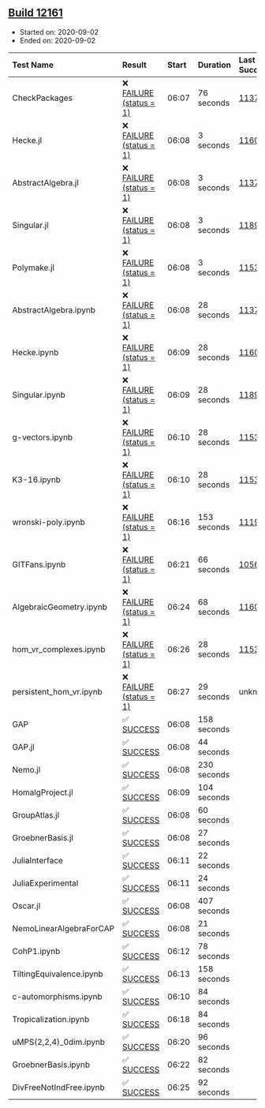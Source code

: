 ## [Build 12161](https://oscarci.mathematik.uni-kl.de/job/oscar/12161/)

* Started on: 2020-09-02
* Ended on: 2020-09-02

| Test Name    | Result | Start | Duration | Last Success | First Failure |
|:-------------|:-------|:------|:---------|:-------------|:--------------|
| CheckPackages | ❌ [FAILURE (status = 1)](https://oscarci.mathematik.uni-kl.de/job/oscar/12161/artifact/logs/build-12161/CheckPackages.log) | 06:07 | 76 seconds | [11376](https://oscarci.mathematik.uni-kl.de/job/oscar/11376/) | [11377](https://oscarci.mathematik.uni-kl.de/job/oscar/11377/) |
| Hecke.jl | ❌ [FAILURE (status = 1)](https://oscarci.mathematik.uni-kl.de/job/oscar/12161/artifact/logs/build-12161/Hecke.jl.log) | 06:08 | 3 seconds | [11602](https://oscarci.mathematik.uni-kl.de/job/oscar/11602/) | [11603](https://oscarci.mathematik.uni-kl.de/job/oscar/11603/) |
| AbstractAlgebra.jl | ❌ [FAILURE (status = 1)](https://oscarci.mathematik.uni-kl.de/job/oscar/12161/artifact/logs/build-12161/AbstractAlgebra.jl.log) | 06:08 | 3 seconds | [11376](https://oscarci.mathematik.uni-kl.de/job/oscar/11376/) | [11377](https://oscarci.mathematik.uni-kl.de/job/oscar/11377/) |
| Singular.jl | ❌ [FAILURE (status = 1)](https://oscarci.mathematik.uni-kl.de/job/oscar/12161/artifact/logs/build-12161/Singular.jl.log) | 06:08 | 3 seconds | [11893](https://oscarci.mathematik.uni-kl.de/job/oscar/11893/) | [11894](https://oscarci.mathematik.uni-kl.de/job/oscar/11894/) |
| Polymake.jl | ❌ [FAILURE (status = 1)](https://oscarci.mathematik.uni-kl.de/job/oscar/12161/artifact/logs/build-12161/Polymake.jl.log) | 06:08 | 3 seconds | [11532](https://oscarci.mathematik.uni-kl.de/job/oscar/11532/) | [11533](https://oscarci.mathematik.uni-kl.de/job/oscar/11533/) |
| AbstractAlgebra.ipynb | ❌ [FAILURE (status = 1)](https://oscarci.mathematik.uni-kl.de/job/oscar/12161/artifact/logs/build-12161/AbstractAlgebra.ipynb.log) | 06:08 | 28 seconds | [11376](https://oscarci.mathematik.uni-kl.de/job/oscar/11376/) | [11377](https://oscarci.mathematik.uni-kl.de/job/oscar/11377/) |
| Hecke.ipynb | ❌ [FAILURE (status = 1)](https://oscarci.mathematik.uni-kl.de/job/oscar/12161/artifact/logs/build-12161/Hecke.ipynb.log) | 06:09 | 28 seconds | [11602](https://oscarci.mathematik.uni-kl.de/job/oscar/11602/) | [11603](https://oscarci.mathematik.uni-kl.de/job/oscar/11603/) |
| Singular.ipynb | ❌ [FAILURE (status = 1)](https://oscarci.mathematik.uni-kl.de/job/oscar/12161/artifact/logs/build-12161/Singular.ipynb.log) | 06:09 | 28 seconds | [11893](https://oscarci.mathematik.uni-kl.de/job/oscar/11893/) | [11894](https://oscarci.mathematik.uni-kl.de/job/oscar/11894/) |
| g-vectors.ipynb | ❌ [FAILURE (status = 1)](https://oscarci.mathematik.uni-kl.de/job/oscar/12161/artifact/logs/build-12161/g-vectors.ipynb.log) | 06:10 | 28 seconds | [11532](https://oscarci.mathematik.uni-kl.de/job/oscar/11532/) | [11533](https://oscarci.mathematik.uni-kl.de/job/oscar/11533/) |
| K3-16.ipynb | ❌ [FAILURE (status = 1)](https://oscarci.mathematik.uni-kl.de/job/oscar/12161/artifact/logs/build-12161/K3-16.ipynb.log) | 06:10 | 28 seconds | [11532](https://oscarci.mathematik.uni-kl.de/job/oscar/11532/) | [11533](https://oscarci.mathematik.uni-kl.de/job/oscar/11533/) |
| wronski-poly.ipynb | ❌ [FAILURE (status = 1)](https://oscarci.mathematik.uni-kl.de/job/oscar/12161/artifact/logs/build-12161/wronski-poly.ipynb.log) | 06:16 | 153 seconds | [11192](https://oscarci.mathematik.uni-kl.de/job/oscar/11192/) | [11193](https://oscarci.mathematik.uni-kl.de/job/oscar/11193/) |
| GITFans.ipynb | ❌ [FAILURE (status = 1)](https://oscarci.mathematik.uni-kl.de/job/oscar/12161/artifact/logs/build-12161/GITFans.ipynb.log) | 06:21 | 66 seconds | [10566](https://oscarci.mathematik.uni-kl.de/job/oscar/10566/) | [10567](https://oscarci.mathematik.uni-kl.de/job/oscar/10567/) |
| AlgebraicGeometry.ipynb | ❌ [FAILURE (status = 1)](https://oscarci.mathematik.uni-kl.de/job/oscar/12161/artifact/logs/build-12161/AlgebraicGeometry.ipynb.log) | 06:24 | 68 seconds | [11602](https://oscarci.mathematik.uni-kl.de/job/oscar/11602/) | [11603](https://oscarci.mathematik.uni-kl.de/job/oscar/11603/) |
| hom_vr_complexes.ipynb | ❌ [FAILURE (status = 1)](https://oscarci.mathematik.uni-kl.de/job/oscar/12161/artifact/logs/build-12161/hom_vr_complexes.ipynb.log) | 06:26 | 28 seconds | [11532](https://oscarci.mathematik.uni-kl.de/job/oscar/11532/) | [11533](https://oscarci.mathematik.uni-kl.de/job/oscar/11533/) |
| persistent_hom_vr.ipynb | ❌ [FAILURE (status = 1)](https://oscarci.mathematik.uni-kl.de/job/oscar/12161/artifact/logs/build-12161/persistent_hom_vr.ipynb.log) | 06:27 | 29 seconds | unknown | unknown |
| GAP | ✅ [SUCCESS](https://oscarci.mathematik.uni-kl.de/job/oscar/12161/artifact/logs/build-12161/GAP.log) | 06:08 | 158 seconds |  |  |
| GAP.jl | ✅ [SUCCESS](https://oscarci.mathematik.uni-kl.de/job/oscar/12161/artifact/logs/build-12161/GAP.jl.log) | 06:08 | 44 seconds |  |  |
| Nemo.jl | ✅ [SUCCESS](https://oscarci.mathematik.uni-kl.de/job/oscar/12161/artifact/logs/build-12161/Nemo.jl.log) | 06:08 | 230 seconds |  |  |
| HomalgProject.jl | ✅ [SUCCESS](https://oscarci.mathematik.uni-kl.de/job/oscar/12161/artifact/logs/build-12161/HomalgProject.jl.log) | 06:09 | 104 seconds |  |  |
| GroupAtlas.jl | ✅ [SUCCESS](https://oscarci.mathematik.uni-kl.de/job/oscar/12161/artifact/logs/build-12161/GroupAtlas.jl.log) | 06:08 | 60 seconds |  |  |
| GroebnerBasis.jl | ✅ [SUCCESS](https://oscarci.mathematik.uni-kl.de/job/oscar/12161/artifact/logs/build-12161/GroebnerBasis.jl.log) | 06:08 | 27 seconds |  |  |
| JuliaInterface | ✅ [SUCCESS](https://oscarci.mathematik.uni-kl.de/job/oscar/12161/artifact/logs/build-12161/JuliaInterface.log) | 06:11 | 22 seconds |  |  |
| JuliaExperimental | ✅ [SUCCESS](https://oscarci.mathematik.uni-kl.de/job/oscar/12161/artifact/logs/build-12161/JuliaExperimental.log) | 06:11 | 24 seconds |  |  |
| Oscar.jl | ✅ [SUCCESS](https://oscarci.mathematik.uni-kl.de/job/oscar/12161/artifact/logs/build-12161/Oscar.jl.log) | 06:08 | 407 seconds |  |  |
| NemoLinearAlgebraForCAP | ✅ [SUCCESS](https://oscarci.mathematik.uni-kl.de/job/oscar/12161/artifact/logs/build-12161/NemoLinearAlgebraForCAP.log) | 06:08 | 21 seconds |  |  |
| CohP1.ipynb | ✅ [SUCCESS](https://oscarci.mathematik.uni-kl.de/job/oscar/12161/artifact/logs/build-12161/CohP1.ipynb.log) | 06:12 | 78 seconds |  |  |
| TiltingEquivalence.ipynb | ✅ [SUCCESS](https://oscarci.mathematik.uni-kl.de/job/oscar/12161/artifact/logs/build-12161/TiltingEquivalence.ipynb.log) | 06:13 | 158 seconds |  |  |
| c-automorphisms.ipynb | ✅ [SUCCESS](https://oscarci.mathematik.uni-kl.de/job/oscar/12161/artifact/logs/build-12161/c-automorphisms.ipynb.log) | 06:10 | 84 seconds |  |  |
| Tropicalization.ipynb | ✅ [SUCCESS](https://oscarci.mathematik.uni-kl.de/job/oscar/12161/artifact/logs/build-12161/Tropicalization.ipynb.log) | 06:18 | 84 seconds |  |  |
| uMPS(2,2,4)_0dim.ipynb | ✅ [SUCCESS](https://oscarci.mathematik.uni-kl.de/job/oscar/12161/artifact/logs/build-12161/uMPS-2-2-4-_0dim.ipynb.log) | 06:20 | 96 seconds |  |  |
| GroebnerBasis.ipynb | ✅ [SUCCESS](https://oscarci.mathematik.uni-kl.de/job/oscar/12161/artifact/logs/build-12161/GroebnerBasis.ipynb.log) | 06:22 | 82 seconds |  |  |
| DivFreeNotIndFree.ipynb | ✅ [SUCCESS](https://oscarci.mathematik.uni-kl.de/job/oscar/12161/artifact/logs/build-12161/DivFreeNotIndFree.ipynb.log) | 06:25 | 92 seconds |  |  |
